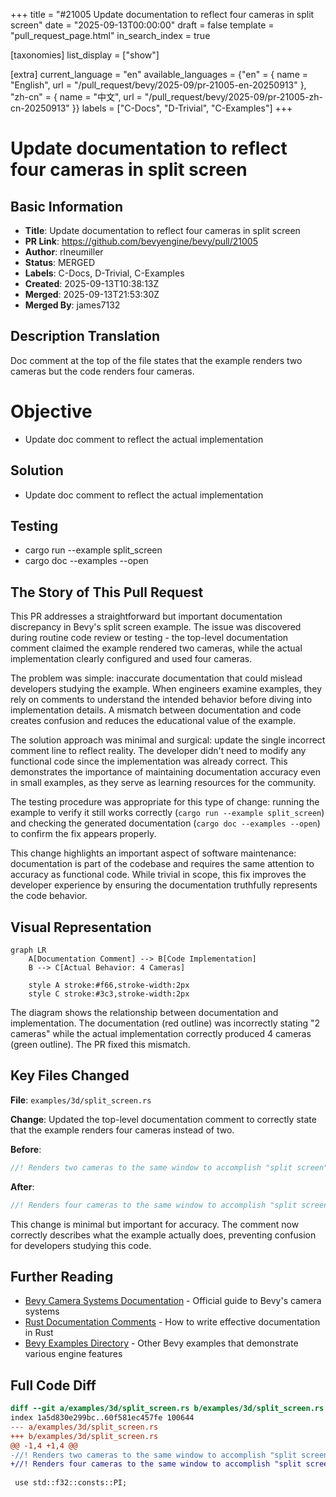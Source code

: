 +++
title = "#21005 Update documentation to reflect four cameras in split screen"
date = "2025-09-13T00:00:00"
draft = false
template = "pull_request_page.html"
in_search_index = true

[taxonomies]
list_display = ["show"]

[extra]
current_language = "en"
available_languages = {"en" = { name = "English", url = "/pull_request/bevy/2025-09/pr-21005-en-20250913" }, "zh-cn" = { name = "中文", url = "/pull_request/bevy/2025-09/pr-21005-zh-cn-20250913" }}
labels = ["C-Docs", "D-Trivial", "C-Examples"]
+++

# Update documentation to reflect four cameras in split screen

## Basic Information
- **Title**: Update documentation to reflect four cameras in split screen
- **PR Link**: https://github.com/bevyengine/bevy/pull/21005
- **Author**: rlneumiller
- **Status**: MERGED
- **Labels**: C-Docs, D-Trivial, C-Examples
- **Created**: 2025-09-13T10:38:13Z
- **Merged**: 2025-09-13T21:53:30Z
- **Merged By**: james7132

## Description Translation
Doc comment at the top of the file states that the example renders two cameras but the code renders four cameras.

# Objective

- Update doc comment to reflect the actual implementation

## Solution

- Update doc comment to reflect the actual implementation

## Testing
- cargo run --example split_screen
- cargo doc --examples --open

## The Story of This Pull Request

This PR addresses a straightforward but important documentation discrepancy in Bevy's split screen example. The issue was discovered during routine code review or testing - the top-level documentation comment claimed the example rendered two cameras, while the actual implementation clearly configured and used four cameras.

The problem was simple: inaccurate documentation that could mislead developers studying the example. When engineers examine examples, they rely on comments to understand the intended behavior before diving into implementation details. A mismatch between documentation and code creates confusion and reduces the educational value of the example.

The solution approach was minimal and surgical: update the single incorrect comment line to reflect reality. The developer didn't need to modify any functional code since the implementation was already correct. This demonstrates the importance of maintaining documentation accuracy even in small examples, as they serve as learning resources for the community.

The testing procedure was appropriate for this type of change: running the example to verify it still works correctly (`cargo run --example split_screen`) and checking the generated documentation (`cargo doc --examples --open`) to confirm the fix appears properly.

This change highlights an important aspect of software maintenance: documentation is part of the codebase and requires the same attention to accuracy as functional code. While trivial in scope, this fix improves the developer experience by ensuring the documentation truthfully represents the code behavior.

## Visual Representation

```mermaid
graph LR
    A[Documentation Comment] --> B[Code Implementation]
    B --> C[Actual Behavior: 4 Cameras]
    
    style A stroke:#f66,stroke-width:2px
    style C stroke:#3c3,stroke-width:2px
```

The diagram shows the relationship between documentation and implementation. The documentation (red outline) was incorrectly stating "2 cameras" while the actual implementation correctly produced 4 cameras (green outline). The PR fixed this mismatch.

## Key Files Changed

**File**: `examples/3d/split_screen.rs`

**Change**: Updated the top-level documentation comment to correctly state that the example renders four cameras instead of two.

**Before**:
```rust
//! Renders two cameras to the same window to accomplish "split screen".
```

**After**:
```rust
//! Renders four cameras to the same window to accomplish "split screen".
```

This change is minimal but important for accuracy. The comment now correctly describes what the example actually does, preventing confusion for developers studying this code.

## Further Reading

- [Bevy Camera Systems Documentation](https://bevyengine.org/learn/books/introduction/3d-camera/) - Official guide to Bevy's camera systems
- [Rust Documentation Comments](https://doc.rust-lang.org/rustdoc/how-to-write-documentation.html) - How to write effective documentation in Rust
- [Bevy Examples Directory](https://github.com/bevyengine/bevy/tree/main/examples) - Other Bevy examples that demonstrate various engine features

## Full Code Diff
```diff
diff --git a/examples/3d/split_screen.rs b/examples/3d/split_screen.rs
index 1a5d830e299bc..60f581ec457fe 100644
--- a/examples/3d/split_screen.rs
+++ b/examples/3d/split_screen.rs
@@ -1,4 +1,4 @@
-//! Renders two cameras to the same window to accomplish "split screen".
+//! Renders four cameras to the same window to accomplish "split screen".
 
 use std::f32::consts::PI;
 
```
